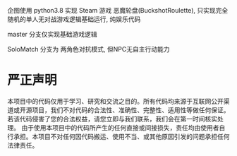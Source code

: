 企图使用 python3.8 实现 Steam 游戏 恶魔轮盘(BuckshotRoulette), 只实现完全随机的单人无对战游戏逻辑基础运行, 纯娱乐代码

master 分支仅实现基础游戏逻辑

SoloMatch 分支为 两角色对抗模式, 但NPC无自主行动能力

# 严正声明
本项目中的代码仅用于学习、研究和交流之目的。所有代码均来源于互联网公开渠道或开源项目，我们不对代码的合法性、准确性、完整性、适用性等做任何保证。若该代码侵害了您的合法权益，请您立即与我们联系，我们会在第一时间核实处理。
由于使用本项目中的代码所产生的任何直接或间接损失，责任均由使用者自行承担。本项目不对任何因代码搬运、使用不当、或其他原因引发的问题承担任何法律责任。